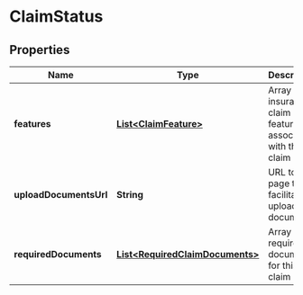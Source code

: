 
# ClaimStatus

## Properties
Name | Type | Description | Notes
------------ | ------------- | ------------- | -------------
**features** | [**List&lt;ClaimFeature&gt;**](ClaimFeature.md) | Array of insurance claim features associated with the claim |  [optional]
**uploadDocumentsUrl** | **String** | URL to web page that facilitates uploading documents |  [optional]
**requiredDocuments** | [**List&lt;RequiredClaimDocuments&gt;**](RequiredClaimDocuments.md) | Array of required documents for this claim |  [optional]



